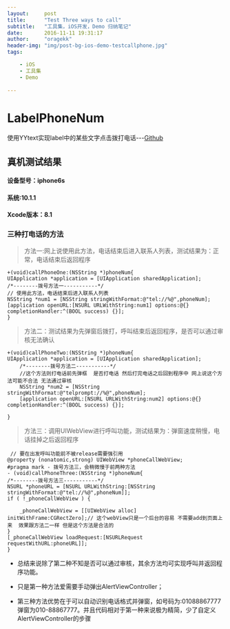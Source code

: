 ```yaml
---
layout:     post
title:      "Test Three ways to call"
subtitle:   "工具集，iOS开发，Demo 归纳笔记"
date:       2016-11-11 19:31:17
author:     "oragekk"
header-img: "img/post-bg-ios-demo-testcallphone.jpg"
tags:

    - iOS
    - 工具集
    - Demo    
     
---
```


# LabelPhoneNum
使用YYtext实现label中的某些文字点击拨打电话---[Github](https://github.com/OrageKK/LabelPhoneNum)

## 真机测试结果

#### 设备型号：iphone6s
#### 系统:10.1.1
#### Xcode版本：8.1

### 三种打电话的方法

>方法一:网上说使用此方法，电话结束后进入联系人列表，测试结果为：正常，电话结束后返回程序 

    +(void)callPhoneOne:(NSString *)phoneNum{
    UIApplication *application = [UIApplication sharedApplication];
    /*--------拨号方法一-----------*/
    // 使用此方法，电话结束后进入联系人列表
    NSString *num1 = [NSString stringWithFormat:@"tel://%@",phoneNum];
    [application openURL:[NSURL URLWithString:num1] options:@{} completionHandler:^(BOOL success) {}];
    }
    

>方法二：测试结果为先弹窗后拨打，呼叫结束后返回程序，是否可以通过审核无法确认    
    
    +(void)callPhoneTwo:(NSString *)phoneNum{
    UIApplication *application = [UIApplication sharedApplication];
        /*--------拨号方法二-----------*/
        //这个方法则打电话前先弹框  是否打电话 然后打完电话之后回到程序中 网上说这个方法可能不合法 无法通过审核
        NSString *num2 = [NSString stringWithFormat:@"telprompt://%@",phoneNum];
        [application openURL:[NSURL URLWithString:num2] options:@{} completionHandler:^(BOOL success) {}];
    
    }

>方法三：调用UIWebView进行呼叫功能，测试结果为：弹窗速度稍慢，电话挂掉之后返回程序
    
     // 要在出发呼叫功能前不被release需要强引用
    @property (nonatomic,strong) UIWebView *phoneCallWebView;   
    #pragma mark - 拨号方法三，会稍微慢于前两种方法
    - (void)callPhoneThree:(NSString *)phoneNum{
    /*--------拨号方法三-----------*/
    NSURL *phoneURL = [NSURL URLWithString:[NSString stringWithFormat:@"tel://%@",phoneNum]];
    if ( !_phoneCallWebView ) {
        
        _phoneCallWebView = [[UIWebView alloc] initWithFrame:CGRectZero];// 这个webView只是一个后台的容易 不需要add到页面上来  效果跟方法二一样 但是这个方法是合法的
    }
    [_phoneCallWebView loadRequest:[NSURLRequest requestWithURL:phoneURL]];
    }
    
    
 * 总结来说除了第二种不知是否可以通过审核，其余方法均可实现呼叫并返回程序功能。
 
 * 只是第一种方法爱需要手动弹出AlertViewController；
 * 第三种方法优势在于可以自动识别电话格式并弹窗，如号码为:01088867777弹窗为010-88867777。并且代码相对于第一种来说极为精简，少了自定义AlertViewController的步骤